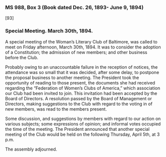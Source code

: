 ### MS 988, Box 3 (Book dated Dec. 26, 1893- June 9, 1894)

[93]

### Special Meeting. March 30th, 1894.

A special meeting of the Woman’s Literary Club of Baltimore, was called to meet on Friday afternoon, March 30th, 1894. It was to consider the adoption of a Constitution; the admission of new members; and other business before the Club.

Probably owing to an unaccountable failure in the reception of notices, the attendance was so small that it was decided, after some delay, to postpone the proposal business to another meeting. The President took the opportunity of reading to those present, the documents she had received regarding the “Federation of Women’s Clubs of America,” which association our Club had been invited to join. This invitation had been accepted by the Board of Directors. A resolution passed by the Board of Management or Directors, making suggestions to the Club with regard to the voting in of new members, was read to the members present.

Some discussion, and suggestions by members with regard to our action on various subjects; some expressions of opinion; and informal votes occupied the time of the meeting. The President announced that another special meeting of the Club would be held on the following Thursday, April 5th, at 3 p.m.

The assembly adjourned.